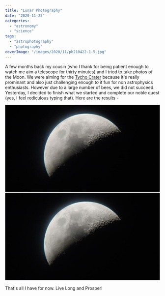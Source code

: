 ```yaml
---
title: "Lunar Photography"
date: "2020-11-25"
categories: 
  - "astronomy"
  - "science"
tags: 
  - "astrophotography"
  - "photography"
coverImage: "/images/2020/11/pb210422-1-5.jpg"
---
```


A few months back my cousin (who I thank for being patient enough to watch me aim a telescope for thirty minutes) and I tried to take photos of the Moon. We were aiming for the [Tycho Crater](https://en.wikipedia.org/wiki/Tycho_(lunar_crater)) because it's really prominant and also just challenging enough to it fun for non astrophysics enthusiasts. However due to a large number of bees, we did not succeed. Yesterday, I decided to finish what we started and complete our noble quest (yes, I feel rediculous typing that). Here are the results -

<p align="center">
<img src='/images/2020/11/pb210440.jpg'>
    
<img src='/images/2020/11/pb210422-1-5.jpg'>
</p>

That's all I have for now. Live Long and Prosper!
